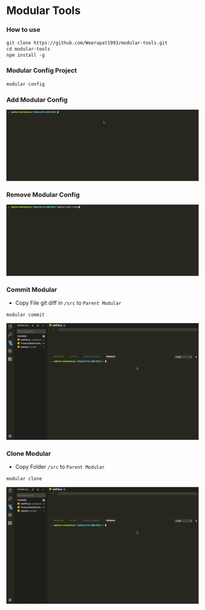 # Modular Tools

### How to use
```
git clone https://github.com/Weerapat1993/modular-tools.git
cd modular-tools
npm install -g
```

### Modular Config Project
```sh
modular config
```

### Add Modular Config
![Add Child Modular](./src/assets/images/add.gif)

### Remove Modular Config
![Add Child Modular](./src/assets/images/remove.gif)

### Commit Modular
- Copy File git diff in `/src` to `Parent Modular`

```sh
modular commit
```

![Copy File Child Modular](./src/assets/images/commit.gif)

### Clone Modular
- Copy Folder `/src` to `Parent Modular`

```sh
modular clone
```

![Copy Folder Child Modular](./src/assets/images/clone.gif)

